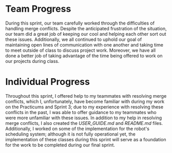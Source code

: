 # Team Progress
During this sprint, our team carefully worked through the difficulties of handling merge conflicts. Despite the anticipated frustration of the situation, our team did a great job of keeping our cool and helping each other sort out these issues. Additionally, we all continued to uphold our goal of maintaining open lines of communication with one another and taking time to meet outside of class to discuss project work. Moreover, we have all done a better job of taking advantage of the time being offered to work on our projects during class. 

# Individual Progress
Throughout this sprint, I offered help to my teammates with resolving merge conflicts, which I, unfortunately, have become familiar with during my work on the Practicums and Sprint 3; due to my experience with resolving these conflicts in the past, I was able to offer guidance to my teammates who were more unfamiliar with these issues. In addition to my help in resolving merge conflicts, I also created the *USER_GUIDE.md* and *README.md* files. Additionally, I worked on some of the implementation for the robot's scheduling system; although it is not fully operational yet, the implementation of these classes during this sprint will serve as a foundation for the work to be completed during our final sprint. 
